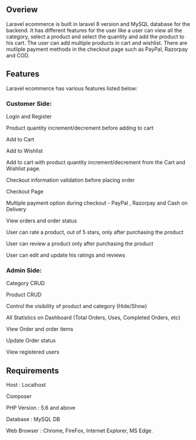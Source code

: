 <h2>Overiew</h2>

Laravel ecommerce is built in laravel 8 version and MySQL database for the backend. It has different features for the user like a user can view all the category, select a product and select the quantity and add the product to his cart. The user can add multiple products in cart and wishlist. There are mutliple payment methods in the checkout page such as PayPal, Razorpay and COD.


<h2>Features</h2>


Laravel ecommerce has various features listed below:

 <h3>Customer Side:</h3>

Login and Register

Product quantity increment/decrement before adding to cart

Add to Cart

Add to Wishlist

Add to cart with product quantity increment/decrement from the Cart and Wishlist page.

Checkout information validation before placing order

Checkout Page

Multiple payment option during checkout - PayPal , Razorpay and Cash on Delivery

View orders and order status

User can rate a product, out of 5 stars, only after purchasing the product

User can review a product only after purchasing the product

User can edit and update his ratings and reviews


<h3>Admin Side:</h3>

Category CRUD

Product CRUD

Control the visibility of product and category (Hide/Show)

All Statistics on Dashboard (Total Orders, Uses, Completed Orders, etc)

View Order and order items

Update Order status

View registered users



<h2>Requirements</h2>

Host : Localhost

Composer

PHP Version : 5.6 and above

Database : MySQL DB

Web Browser : Chrome, FireFox, Internet Explorer, MS Edge.
